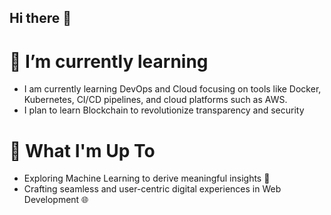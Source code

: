 ## Hi there 👋

<!--
**angad-0369/angad-0369** is a ✨ _special_ ✨ repository because its `README.md` (this file) appears on your GitHub profile.

Here are some ideas to get you started:

- 🔭 I’m currently working on ...
- 🌱 I’m currently learning ...
- 👯 I’m looking to collaborate on ...
- 🤔 I’m looking for help with ...
- 💬 Ask me about ...
- 📫 How to reach me: ...
- 😄 Pronouns: ...
- ⚡ Fun fact: ...
-->

# 🌱 I’m currently learning 
* I am currently learning DevOps and Cloud focusing on tools like Docker, Kubernetes, CI/CD pipelines, and cloud platforms such as AWS.
* I plan to learn Blockchain to revolutionize transparency and security

# 🚀 What I'm Up To
* Exploring Machine Learning to derive meaningful insights 🤖
* Crafting seamless and user-centric digital experiences in Web Development 🌐
